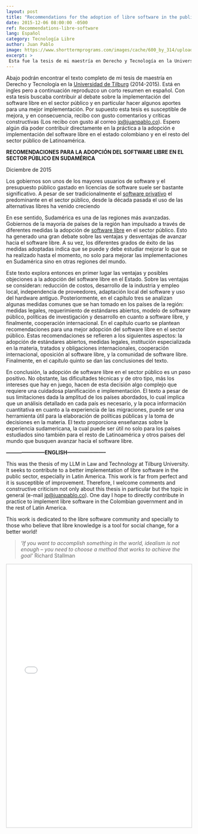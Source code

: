 ```yaml
---
layout: post
title: "Recommendations for the adoption of libre software in the public sector in South America"
date: 2015-12-06 08:00:00 -0500
ref: Recommendations-libre-software
lang: Español
category: Tecnología Libre
author: Juan Pablo
image: https://www.shorttermprograms.com/images/cache/600_by_314/uploads/institution-logos/tilburg-university.png
excerpt: >
 Esta fue la tesis de mi maestría en Derecho y Tecnología en la Universidad de Tilburg (2014-2015). Está en ingles pero a continuación reproduzco un resumen. Busca contribuir al debate sobre la implementación del software libre en el sector público y en particular busca hacer algunos aportes para una mejor implementación.
---
```


Abajo podrán encontrar el texto completo de mi tesis de maestría en Derecho y Tecnología en la [Universidad de Tilburg](https://es.wikipedia.org/wiki/Universidad_de_Tilburg) (2014-2015). Está en ingles pero a continuación reproduzco un corto resumen en español. Con esta tesis buscaba contribuir al debate sobre la implementación del software libre en el sector público y en particular hacer algunos aportes para una mejor implementación. Por supuesto esta tesis es susceptible de mejora, y en consecuencia, recibo con gusto comentarios y críticas constructivas (Los recibo con gusto al correo jp@juanpablo.co). Espero algún día poder contribuir directamente en la práctica a la adopción e implementación del software libre en el estado colombiano y en el resto del sector público de Latinoamérica.

**RECOMENDACIONES PARA LA ADOPCIÓN DEL SOFTWARE LIBRE EN EL SECTOR PÚBLICO EN SUDAMÉRICA**

Diciembre de 2015

Los gobiernos son unos de los mayores usuarios de software y el presupuesto público gastado en licencias de software suele ser bastante significativo. A pesar de ser tradicionalmente el [software privativo](https://es.wikipedia.org/wiki/Software_propietario) el predominante en el sector público, desde la década pasada el uso de las alternativas libres ha venido creciendo

En ese sentido, Sudamérica es una de las regiones más avanzadas. Gobiernos de la mayoría de países de la región han impulsado a través de diferentes medidas la adopción de [software libre](https://es.wikipedia.org/wiki/Software_libre) en el sector público. Esto ha generado una gran debate sobre las ventajas y desventajas de avanzar hacia el software libre. A su vez, los diferentes grados de éxito de las medidas adoptadas indica que se puede y debe estudiar mejorar lo que se ha realizado hasta el momento, no solo para mejorar las implementaciones en Sudamérica sino en otras regiones del mundo.

Este texto explora entonces en primer lugar las ventajas y posibles objeciones a la adopción del software libre en el Estado. Sobre las ventajas se consideran: reducción de costos, desarrollo de la industria y empleo local, independencia de proveedores, adaptación local del software y uso del hardware antiguo. Posteriormente, en el capítulo tres se analizan algunas medidas comunes que se han tomado en los países de la región: medidas legales, requerimiento de estándares abiertos, modelo de software público, políticas de investigación y desarrollo en cuanto a software libre, y finalmente, cooperación internacional. En el capítulo cuarto se plantean recomendaciones para una mejor adopción del software libre en el sector público. Estas recomendaciones se refieren a los siguientes aspectos: la adopción de estándares abiertos, medidas legales, institución especializada en la materia, tratados y obligaciones internacionales, cooperación internacional, oposición al software libre, y la comunidad de software libre. Finalmente, en el capítulo quinto se dan las conclusiones del texto.

En conclusión, la adopción de software libre en el sector público es un paso positivo. No obstante, las dificultades técnicas y de otro tipo, más los intereses que hay en juego, hacen de esta decisión algo complejo que requiere una cuidadosa planificación e implementación. El texto a pesar de sus limitaciones dada la amplitud de los países abordados, lo cual implica que un análisis detallado en cada país es necesario, y la poca información cuantitativa en cuanto a la experiencia de las migraciones, puede ser una herramienta útil para la elaboración de políticas públicas y la toma de decisiones en la materia. El texto proporciona enseñanzas sobre la experiencia sudamericana, la cual puede ser útil no solo para los países estudiados sino también para el resto de Latinoamérica y otros países del mundo que busquen avanzar hacia el software libre.

**———————–ENGLISH———————–**

This was the thesis of my LLM in Law and Technology at Tilburg University. It seeks to contribute to a better implementation of libre software in the public sector, especially in Latin America. This work is far from perfect and it is susceptible of improvement. Therefore, I welcome comments and constructive criticism not only about this thesis in particular but the topic in general (e-mail jp@juanpablo.co). One day I hope to directly contribute in practice to implement libre software in the Colombian government and in the rest of Latin America.

This work is dedicated to the libre software community and specially to those who believe that libre knowledge is a tool for social change, for a better world!

>*‘If you want to accomplish something in the world, idealism is not enough – you need to choose a method that works to achieve the goal’*
 Richard Stallman

<center><iframe src="//www.slideshare.net/slideshow/embed_code/key/FtMqkXIo1MAG8O" width="668" height="714" frameborder="0" marginwidth="0" marginheight="0" scrolling="no" style="border:1px solid #CCC; border-width:1px; margin-bottom:5px; max-width: 100%;" allowfullscreen> </iframe> </center>
